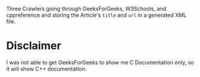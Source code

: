 Three Crawlers going through GeeksForGeeks, W3Schools, and cppreference and storing the Article's `title` and `url` in a generated XML file. 
# Disclaimer
I was not able to get GeeksForGeeks to show me C Documentation only, so it will show C++ documentation.